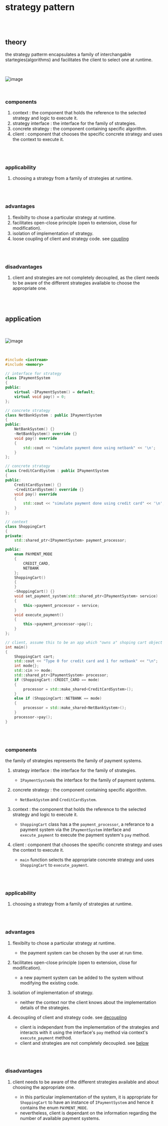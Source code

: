 # strategy pattern

<br>
<br>

## theory

the strategy patterm encapsulates a family of interchangable startegies(algorithms) and facilitates the client to select one at runtime.

<br>

![image](./_assets/strategy1.png)

<br>

### components

1. context : the component that holds the reference to the selected strategy and logic to execute it.
1. strategy interface : the interface for the family of strategies.
1. concrete strategy : the component containing specific algorithm.
1. client : component that chooses the specific concrete strategy and uses the context to execute it.

<br>
<br>

### applicability

1. choosing a strategy from a family of strategies at runtime.

<br>
<br>

### advantages

1. flexibilty to chose a particular strategy at runtime.
1. facilitates open-close principle (open to extension, close for modification).
1. isolation of implementation of strategy.
1. loose coupling of client and strategy code. see [coupling](../../object-oriented-programming/principles.md#coupling)

<br>
<br>

### disadvantages

1. client and strategies are not completely decoupled, as the client needs to be aware of the different strategies available to choose the appropriate one.

<br>
<br>

## application

<br>

![image](./_assets/strategy2.png)

<br>

```cpp
#include <iostream>
#include <memory>

// interface for strategy
class IPaymentSystem
{
public:
    virtual ~IPaymentSystem() = default;
    virtual void pay() = 0;
};

// concrete strategy
class NetBankSystem : public IPaymentSystem
{
public:
    NetBankSystem() {}
    ~NetBankSystem() override {}
    void pay() override
    {
        std::cout << "simulate payment done using netbank" << '\n';
    }
};

// concrete strategy
class CreditCardSystem : public IPaymentSystem
{
public:
    CreditCardSystem() {}
    ~CreditCardSystem() override {}
    void pay() override
    {
        std::cout << "simulate payment done using credit card" << '\n';
    }
};

// context
class ShoppingCart
{
private:
    std::shared_ptr<IPaymentSystem> payment_processor;

public:
    enum PAYMENT_MODE
    {
        CREDIT_CARD,
        NETBANK
    };
    ShoppingCart()
    {
    }
    ~ShoppingCart() {}
    void set_payment_system(std::shared_ptr<IPaymentSystem> service)
    {
        this->payment_processor = service;
    }
    void execute_payment()
    {
        this->payment_processor->pay();
    }
};

// client, assume this to be an app which "owns a" shoping cart object
int main()
{
    ShoppingCart cart;
    std::cout << "Type 0 for credit card and 1 for netbank" << "\n";
    int mode{};
    std::cin >> mode;
    std::shared_ptr<IPaymentSystem> processor;
    if (ShoppingCart::CREDIT_CARD == mode)
    {
        processor = std::make_shared<CreditCardSystem>();
    }
    else if (ShoppingCart::NETBANK == mode)
    {
        processor = std::make_shared<NetBankSystem>();
    }
    processor->pay();
}
```

<br>

<br>

### components

the family of strategies represents the family of payment systems.

1. strategy interface : the interface for the family of strategies.

   - `IPaymentSystem`is the interface for the family of payment systems.

1. concrete strategy : the component containing specific algorithm.

   - `NetBankSystem` and `CreditCardSystem`.

1. context : the component that holds the reference to the selected strategy and logic to execute it.

   - `ShoppingCart` class has a the `payment_processor`, a referance to a payment system via the `IPaymentSystem` interface and `execute_payment` to execute the payment system's `pay` method.

1. client : component that chooses the specific concrete strategy and uses the context to execute it.

   - `main` function selects the appropriate concrete strategy and uses `ShoppingCart` to `execute_payment`.

<br>
<br>

### applicability

1. choosing a strategy from a family of strategies at runtime.

<br>
<br>

### advantages

1.  flexibilty to chose a particular strategy at runtime.

    - the payment system can be chosen by the user at run time.

1.  facilitates open-close principle (open to extension, close for modification).

    - a new payment system can be added to the system without modifying the existing code.

1.  isolation of implementation of strategy.

    - neither the context nor the client knows about the implementation details of the strategies.

1.  decoupling of client and strategy code. see [decoupling](../../object-oriented-programming/principles.md#decoupling)

    - client is independant from the implementation of the strategies and interacts with it using the interface's `pay` method via context's `execute_payment` method.
    - client and strategies are not completely decoupled. see [below](#disadvantages-1)

<br>
<br>

### disadvantages

1. client needs to be aware of the different strategies available and about choosing the appropriate one.

   - in this particular implementation of the system, it is appropriate for `ShoppingCart` to have an instance of `IPaymentSystem` and hence it contains the enum `PAYMENT_MODE`.
   - nevertheless, client is dependant on the information regarding the number of available payment systems.

<br>
<br>
